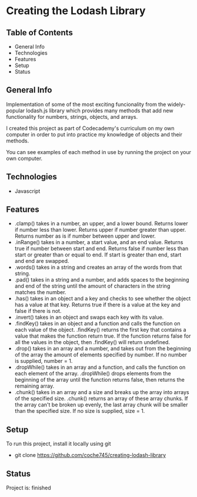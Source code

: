 # Creating the Lodash Library
## Table of Contents
+ General Info
+ Technologies
+ Features
+ Setup
+ Status
## General Info
Implementation of some of the most exciting funcionality from the widely-popular lodash.js library which provides many methods that add new functionality for numbers, strings, objects, and arrays.

I created this project as part of Codecademy's curriculum on my own computer in order to put into practice my knowledge of objects and their methods.

You can see examples of each method in use by running the project on your own computer.
## Technologies
+ Javascript
## Features
+ .clamp() takes in a number, an upper, and a lower bound. Returns lower if number less than lower. Returns upper if number greater than upper. Returns number as is if number between upper and lower.
+ .inRange() takes in a number, a start value, and an end value. Returns true if number between start and end.
Returns false if number less than start or greater than or equal to end. If start is greater than end, start
and end are swapped.
+ .words() takes in a string and creates an array of the words from that string.
+ .pad() takes in a string and a number, and adds spaces to the beginning and end of the string until the amount of characters in the string matches the number.
+ .has() takes in an object and a key and checks to see whether the object has a value at that key. Returns true if there is a value at the key and false if there is not.
+ .invert() takes in an object and swaps each key with its value.
+ .findKey() takes in an object and a function and calls the function on each value of the object. .findKey() 
returns the first key that contains a value that makes the function return true. If the function returns false 
for all the values in the object, then .findKey() will return undefined.
+ .drop() takes in an array and a number, and takes out from the beginning of the array the amount of elements 
specified by number. If no number is supplied, number = 1.
+ .dropWhile() takes in an array and a function, and calls the function on each element of the array. .dropWhile() drops elements from the beginning of the array until the function returns false, then returns the 
remaining array.
+ .chunk() takes in an array and a size and breaks up the array into arrays of the specified size. .chunk() returns an array of these array chunks. If the array can't be broken up evenly, the last array chunk will be smaller than the specified size. If no size is supplied, size = 1.
## Setup
To run this project, install it locally using git
+ git clone https://github.com/coche745/creating-lodash-library
## Status
Project is: finished
